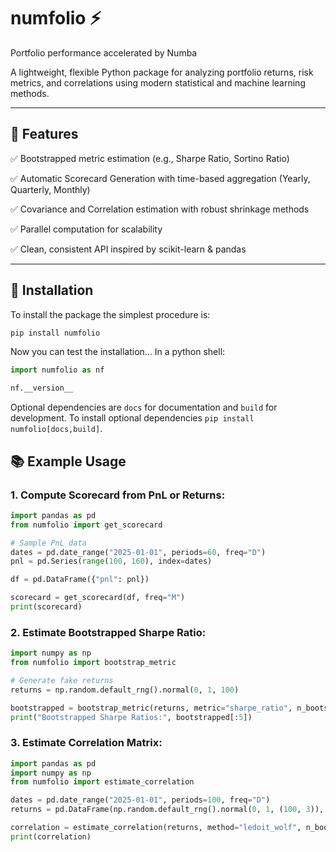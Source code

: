 # numfolio ⚡
Portfolio performance accelerated by Numba

A lightweight, flexible Python package for analyzing portfolio returns,
risk metrics, and correlations using modern statistical and machine learning methods.

---

## 🚀 Features

✅ Bootstrapped metric estimation (e.g., Sharpe Ratio, Sortino Ratio)

✅ Automatic Scorecard Generation with time-based aggregation (Yearly, Quarterly, Monthly)

✅ Covariance and Correlation estimation with robust shrinkage methods

✅ Parallel computation for scalability

✅ Clean, consistent API inspired by scikit-learn & pandas


---

## 🔧 Installation

To install the package the simplest procedure is:
```bash
pip install numfolio
```
Now you can test the installation... In a python shell:

```python
import numfolio as nf

nf.__version__
```

Optional dependencies are `docs` for documentation and
`build` for development. To install optional
dependencies `pip install numfolio[docs,build]`.

## 📚 Example Usage

### 1. Compute Scorecard from PnL or Returns:

```python
import pandas as pd
from numfolio import get_scorecard

# Sample PnL data
dates = pd.date_range("2025-01-01", periods=60, freq="D")
pnl = pd.Series(range(100, 160), index=dates)

df = pd.DataFrame({"pnl": pnl})

scorecard = get_scorecard(df, freq="M")
print(scorecard)
```

### 2. Estimate Bootstrapped Sharpe Ratio:

```python
import numpy as np
from numfolio import bootstrap_metric

# Generate fake returns
returns = np.random.default_rng().normal(0, 1, 100)

bootstrapped = bootstrap_metric(returns, metric="sharpe_ratio", n_bootstraps=500)
print("Bootstrapped Sharpe Ratios:", bootstrapped[:5])
```

### 3. Estimate Correlation Matrix:

```python
import pandas as pd
import numpy as np
from numfolio import estimate_correlation

dates = pd.date_range("2025-01-01", periods=100, freq="D")
returns = pd.DataFrame(np.random.default_rng().normal(0, 1, (100, 3)), columns=["A", "B", "C"], index=dates)

correlation = estimate_correlation(returns, method="ledoit_wolf", n_bootstraps=200)
print(correlation)
```
